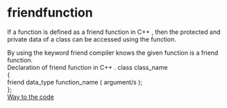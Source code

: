 # friendfunction
If a function is defined as a friend function in C++ , then the protected and private data of a class can be accessed using the function.

By using the keyword friend compiler knows the given function is a friend function.<br/>
Declaration of friend function in C++ . 
class class_name    
{    
    friend data_type function_name ( argument/s );         
};    <br/>
[Way to the code](https://github.com/ASTHA193/friendfunction/commit/a6ea84713bf93292f360e65d99c3b411836ff5aa)

